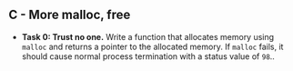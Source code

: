 ## C - More malloc, free

- **Task 0: Trust no one.** Write a function that allocates memory using `malloc` and returns a pointer to the allocated memory. If `malloc` fails, it should cause normal process termination with a status value of `98`..
